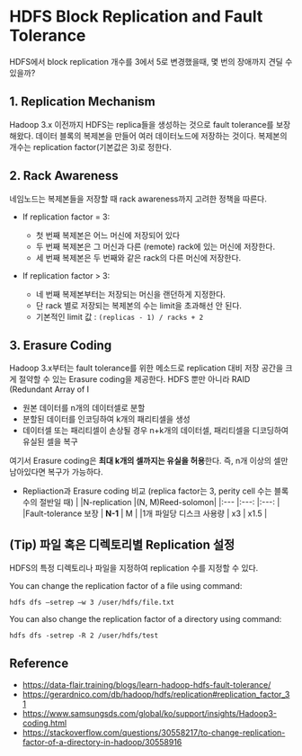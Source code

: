 # HDFS Block Replication and Fault Tolerance

HDFS에서 block replication 개수를 3에서 5로 변경했을때, 몇 번의 장애까지 견딜 수 있을까?


## 1. Replication Mechanism
Hadoop 3.x 이전까지 HDFS는 replica들을 생성하는 것으로 fault tolerance를 보장해왔다.
데이터 블록의 복제본을 만들어 여러 데이터노드에 저장하는 것이다.
복제본의 개수는 replication factor(기본값은 3)로 정한다.


## 2. Rack Awareness
네임노드는 복제본들을 저장할 때 rack awareness까지 고려한 정책을 따른다.

- If replication factor = 3:
  - 첫 번째 복제본은 어느 머신에 저장되어 있다
  - 두 번째 복제본은 그 머신과 다른 (remote) rack에 있는 머신에 저장한다.
  - 세 번째 복제본은 두 번째와 같은 rack의 다른 머신에 저장한다.

- If replication factor > 3:
  - 네 번째 복제본부터는 저장되는 머신을 랜던하게 지정한다.
  - 단 rack 별로 저장되는 복제본의 수는 limit을 초과해선 안 된다.
  - 기본적인 limit 값 : `(replicas - 1) / racks + 2`


## 3. Erasure Coding
Hadoop 3.x부터는 fault tolerance를 위한 메소드로 replication 대비 저장 공간을 크게 절약할 수 있는 Erasure coding을 제공한다.
HDFS 뿐만 아니라 RAID (Redundant Array of I 
- 원본 데이터를 n개의 데이터셀로 분할
- 분할된 데이터를 인코딩하여 k개의 패리티셀을 생성
- 데이터셀 또는 패리티셀이 손상될 경우 n+k개의 데이터셀, 패리티셀을 디코딩하여 유실된 셀을 복구

여기서 Erasure coding은 **최대 k개의 셀까지는 유실을 허용**한다.
즉, n개 이상의 셀만 남아있다면 복구가 가능하다.

- Repliaction과 Erasure coding 비교 (replica factor는 3, perity cell 수는 블록 수의 절반일 때)
  |                       |N-replication  |(N, M)Reed-solomon|
  |:---                   |:---:           |:---:              |
  |Fault-tolerance 보장    | <b>N-1</b>          | M                 |
  |1개 파일당 디스크 사용량 | x3            | x1.5              |


## (Tip) 파일 혹은 디렉토리별 Replication 설정

HDFS의 특정 디렉토리나 파일을 지정하여 replication 수를 지정할 수 있다.


You can change the replication factor of a file using command:
```
hdfs dfs –setrep –w 3 /user/hdfs/file.txt 
```

You can also change the replication factor of a directory using command:
```
hdfs dfs -setrep -R 2 /user/hdfs/test
```

## Reference
- https://data-flair.training/blogs/learn-hadoop-hdfs-fault-tolerance/
- https://gerardnico.com/db/hadoop/hdfs/replication#replication_factor_31
- https://www.samsungsds.com/global/ko/support/insights/Hadoop3-coding.html
- https://stackoverflow.com/questions/30558217/to-change-replication-factor-of-a-directory-in-hadoop/30558916
